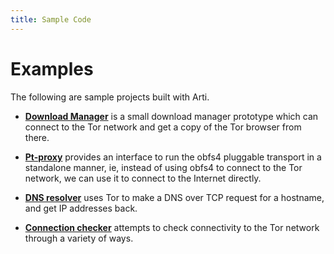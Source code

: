 ```yaml
---
title: Sample Code
---
```


# Examples

The following are sample projects built with Arti.

- [**Download Manager**](https://gitlab.torproject.org/tpo/core/arti/-/tree/main/examples/gsoc2023/download-manager) is a small download manager prototype which can connect to the Tor network and get a copy of the Tor browser from there.

- [**Pt-proxy**](https://gitlab.torproject.org/tpo/core/arti/-/tree/main/examples/gsoc2023/pt-proxy) provides an interface to run the obfs4 pluggable transport in a standalone manner, ie, instead of using obfs4 to connect to the Tor network, we can use it to connect to the Internet directly.

- [**DNS resolver**](https://gitlab.torproject.org/tpo/core/arti/-/tree/main/examples/gsoc2023/dns-resolver) uses Tor to make a DNS over TCP request for a hostname, and get IP addresses back.

- [**Connection checker**](https://gitlab.torproject.org/tpo/core/arti/-/tree/main/examples/gsoc2023/connection-checker) attempts to check connectivity to the Tor network through a variety of ways.
